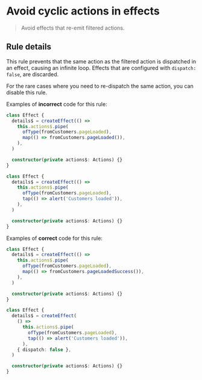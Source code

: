 # Avoid cyclic actions in effects

> Avoid effects that re-emit filtered actions.

## Rule details

This rule prevents that the same action as the filtered action is dispatched in an effect, causing an infinite loop.
Effects that are configured with `dispatch: false`, are discarded.

For the rare cases where you need to re-dispatch the same action, you can disable this rule.

Examples of **incorrect** code for this rule:

```ts
class Effect {
  details$ = createEffect(() =>
    this.actions$.pipe(
      ofType(fromCustomers.pageLoaded),
      map(() => fromCustomers.pageLoaded()),
    ),
  )

  constructor(private actions$: Actions) {}
}

class Effect {
  details$ = createEffect(() =>
    this.actions$.pipe(
      ofType(fromCustomers.pageLoaded),
      tap(() => alert('Customers loaded')),
    ),
  )

  constructor(private actions$: Actions) {}
}
```

Examples of **correct** code for this rule:

```ts
class Effect {
  details$ = createEffect(() =>
    this.actions$.pipe(
      ofType(fromCustomers.pageLoaded),
      map(() => fromCustomers.pageLoadedSuccess()),
    ),
  )

  constructor(private actions$: Actions) {}
}

class Effect {
  details$ = createEffect(
    () =>
      this.actions$.pipe(
        ofType(fromCustomers.pageLoaded),
        tap(() => alert('Customers loaded')),
      ),
    { dispatch: false },
  )

  constructor(private actions$: Actions) {}
}
```
